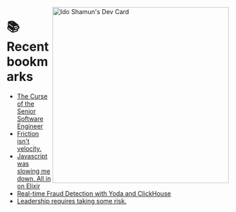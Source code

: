 <a href="https://app.daily.dev/idoshamun"><img src="https://api.daily.dev/devcards/v2/28849d86070e4c099c877ab6837c61f0.png?type=default&r=auy" align="right" width="400" alt="Ido Shamun's Dev Card"/></a>

# 📚 Recent bookmarks
<!-- BOOKMARKS:START -->
- [The Curse of the Senior Software Engineer](https://app.daily.dev/posts/w0O7STbOQ?utm_source=rss&utm_medium=bookmarks&utm_campaign=28849d86070e4c099c877ab6837c61f0)
- [Friction isn&#39;t velocity.](https://app.daily.dev/posts/wVeuLfLzc?utm_source=rss&utm_medium=bookmarks&utm_campaign=28849d86070e4c099c877ab6837c61f0)
- [Javascript was slowing me down. All in on Elixir](https://app.daily.dev/posts/uNkqy2Bgq?utm_source=rss&utm_medium=bookmarks&utm_campaign=28849d86070e4c099c877ab6837c61f0)
- [Real-time Fraud Detection with Yoda and ClickHouse](https://app.daily.dev/posts/0A1VdWrZX?utm_source=rss&utm_medium=bookmarks&utm_campaign=28849d86070e4c099c877ab6837c61f0)
- [Leadership requires taking some risk.](https://app.daily.dev/posts/LfncCknVr?utm_source=rss&utm_medium=bookmarks&utm_campaign=28849d86070e4c099c877ab6837c61f0)
<!-- BOOKMARKS:END -->
